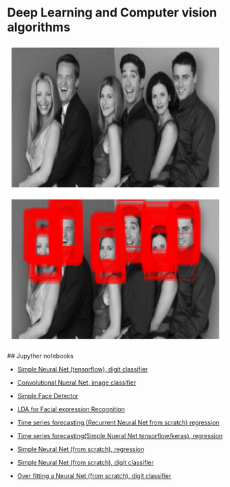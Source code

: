 # Deep Learning and Computer vision algorithms
<p align="center">
  <img src="friends1.png" height="350" width = "700">
  <img src="friends2.png" height="350" width = "700">
</p>
## Jupyther notebooks

- [Simple Neural Net (tensorflow), digit classifier](https://github.com/sebastiancoombs/Sebs-Data-Science-Skills/blob/main/Deep%20Learning/Artificial%20Neural%20Networks.ipynb)

- [Convolutional Nueral Net, image classifier](https://github.com/sebastiancoombs/Sebs-Data-Science-Skills/blob/main/Deep%20Learning/Convoutional%20Nueral%20network.ipynb)

- [Simple Face Detector](https://github.com/sebastiancoombs/Sebs-Data-Science-Skills/blob/main/Deep%20Learning/Simple%20Face%20Detector.ipynb)

- [LDA for Facial expression Recognition](https://github.com/sebastiancoombs/Sebs-Data-Science-Skills/blob/main/Deep%20Learning/LDA%20for%20face%20expression%20recognition.ipynb)

- [Time series forecasting,(Recurrent Neural Net from scratch) regression](https://github.com/sebastiancoombs/Sebs-Data-Science-Skills/blob/main/Deep%20Learning/Traffic%20forecasting%20Recurent%20Neural%20Network.ipynb)

- [Time series forecasting(Simple Nueral Net tensorflow/keras), regression](https://github.com/sebastiancoombs/Sebs-Data-Science-Skills/blob/main/Deep%20Learning/Time%20series%20forecasting%20Neural%20Network.ipynb)

- [Simple Neural Net (from scratch), regression](https://github.com/sebastiancoombs/Sebs-Data-Science-Skills/blob/main/Deep%20Learning/Simple%20neural%20net%20function%20approximation.ipynb)

- [Simple Neural Net (from scratch), digit classifier](https://github.com/sebastiancoombs/Sebs-Data-Science-Skills/blob/main/Deep%20Learning/Artificial%20Neural%20Networks.ipynb)

- [Over fitting a Neural Net (from scratch), digit classifier](https://github.com/sebastiancoombs/Sebs-Data-Science-Skills/blob/main/Deep%20Learning/Overfitting%20a%20Neural%20Network.ipynb)

